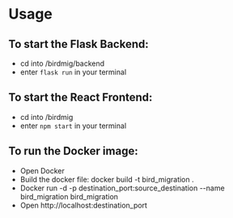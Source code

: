 # Usage

## To start the Flask Backend:
- cd into /birdmig/backend
- enter ```flask run``` in your terminal

## To start the React Frontend:

- cd into /birdmig
- enter ```npm start``` in your terminal

## To run the Docker image:
- Open Docker
- Build the docker file: docker build -t bird_migration .
- Docker run -d -p destination_port:source_destination --name bird_migration bird_migration
- Open http://localhost:destination_port